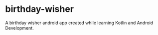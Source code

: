 # birthday-wisher
A birthday wisher android app created while learning Kotlin and Android Development.
